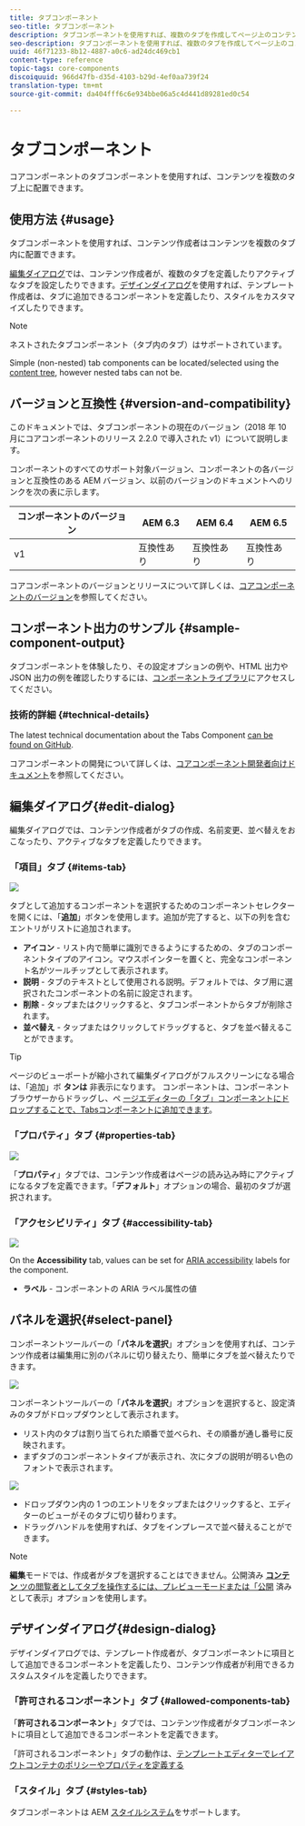 ```yaml
---
title: タブコンポーネント
seo-title: タブコンポーネント
description: タブコンポーネントを使用すれば、複数のタブを作成してページ上のコンテンツを整理できます。
seo-description: タブコンポーネントを使用すれば、複数のタブを作成してページ上のコンテンツを整理できます。
uuid: 46f71233-8b12-4887-a0c6-ad24dc469cb1
content-type: reference
topic-tags: core-components
discoiquuid: 966d47fb-d35d-4103-b29d-4ef0aa739f24
translation-type: tm+mt
source-git-commit: da404fff6c6e934bbe06a5c4d441d89281ed0c54

---
```



# タブコンポーネント

コアコンポーネントのタブコンポーネントを使用すれば、コンテンツを複数のタブ上に配置できます。

## 使用方法 {#usage}

タブコンポーネントを使用すれば、コンテンツ作成者はコンテンツを複数のタブ内に配置できます。

[編集ダイアログ](#edit-dialog)では、コンテンツ作成者が、複数のタブを定義したりアクティブなタブを設定したりできます。[デザインダイアログ](#design-dialog)を使用すれば、テンプレート作成者は、タブに追加できるコンポーネントを定義したり、スタイルをカスタマイズしたりできます。

>[!NOTE]
>
>ネストされたタブコンポーネント（タブ内のタブ）はサポートされています。
>
>Simple (non-nested) tab components can be located/selected using the [content tree](https://helpx.adobe.com/experience-manager/6-5/sites/authoring/using/author-environment-tools.html), however nested tabs can not be.

## バージョンと互換性 {#version-and-compatibility}

このドキュメントでは、タブコンポーネントの現在のバージョン（2018 年 10 月にコアコンポーネントのリリース 2.2.0 で導入された v1）について説明します。

コンポーネントのすべてのサポート対象バージョン、コンポーネントの各バージョンと互換性のある AEM バージョン、以前のバージョンのドキュメントへのリンクを次の表に示します。

| コンポーネントのバージョン | AEM 6.3 | AEM 6.4 | AEM 6.5 |
|--- |--- |--- |--- |
| v1 | 互換性あり | 互換性あり | 互換性あり |

コアコンポーネントのバージョンとリリースについて詳しくは、[コアコンポーネントのバージョン](versions.md)を参照してください。

## コンポーネント出力のサンプル {#sample-component-output}

タブコンポーネントを体験したり、その設定オプションの例や、HTML 出力や JSON 出力の例を確認したりするには、[コンポーネントライブラリ](http://opensource.adobe.com/aem-core-wcm-components/library/tabs.html)にアクセスしてください。

### 技術的詳細 {#technical-details}

The latest technical documentation about the Tabs Component [can be found on GitHub](https://github.com/adobe/aem-core-wcm-components/blob/master/content/src/content/jcr_root/apps/core/wcm/components/tabs/v1/tabs).

コアコンポーネントの開発について詳しくは、[コアコンポーネント開発者向けドキュメント](developing.md)を参照してください。

## 編集ダイアログ{#edit-dialog}

編集ダイアログでは、コンテンツ作成者がタブの作成、名前変更、並べ替えをおこなったり、アクティブなタブを定義したりできます。

### 「項目」タブ {#items-tab}

![](assets/screen-shot-2019-08-29-12.28.16.png)

タブとして追加するコンポーネントを選択するためのコンポーネントセレクターを開くには、「**追加**」ボタンを使用します。追加が完了すると、以下の列を含むエントリがリストに追加されます。

* **アイコン** - リスト内で簡単に識別できるようにするための、タブのコンポーネントタイプのアイコン。マウスポインターを置くと、完全なコンポーネント名がツールチップとして表示されます。
* **説明** - タブのテキストとして使用される説明。デフォルトでは、タブ用に選択されたコンポーネントの名前に設定されます。
* **削除** - タップまたはクリックすると、タブコンポーネントからタブが削除されます。
* **並べ替え** - タップまたはクリックしてドラッグすると、タブを並べ替えることができます。

>[!TIP]
>
>ページのビューポートが縮小されて編集ダイアログがフルスクリーンになる場合は、「追加」ボ **タンは** 非表示になります。 コンポーネントは、コンポーネントブラウザーからドラッグし、ペ [ージエディターの「タブ」コンポーネントにドロップすることで、Tabsコンポーネントに追加できます](https://helpx.adobe.com/experience-manager/6-5/sites/authoring/using/editing-content.html#InsertingaComponent)。

### 「プロパティ」タブ {#properties-tab}

![](assets/screen-shot-2019-08-29-12.28.32.png)

「**プロパティ**」タブでは、コンテンツ作成者はページの読み込み時にアクティブになるタブを定義できます。「**デフォルト**」オプションの場合、最初のタブが選択されます。

### 「アクセシビリティ」タブ {#accessibility-tab}

![](assets/screen-shot-2019-08-29-12.28.40.png)

On the **Accessibility** tab, values can be set for [ARIA accessibility](https://www.w3.org/WAI/standards-guidelines/aria/) labels for the component.

* **ラベル** - コンポーネントの ARIA ラベル属性の値

## パネルを選択{#select-panel}

コンポーネントツールバーの「**パネルを選択**」オプションを使用すれば、コンテンツ作成者は編集用に別のパネルに切り替えたり、簡単にタブを並べ替えたりできます。

![](assets/screenshot_2018-10-11at165417.png)

コンポーネントツールバーの「**パネルを選択**」オプションを選択すると、設定済みのタブがドロップダウンとして表示されます。

* リスト内のタブは割り当てられた順番で並べられ、その順番が通し番号に反映されます。
* まずタブのコンポーネントタイプが表示され、次にタブの説明が明るい色のフォントで表示されます。

![](assets/screenshot_2018-10-11at165154.png)

* ドロップダウン内の 1 つのエントリをタップまたはクリックすると、エディターのビューがそのタブに切り替わります。
* ドラッグハンドルを使用すれば、タブをインプレースで並べ替えることができます。

>[!NOTE]
>
>**編集**&#x200B;モードでは、作成者がタブを選択することはできません。公開済み [**コンテン** ツの閲覧者としてタブを操作するには、プレビューモードまたは「公開](https://helpx.adobe.com/experience-manager/6-5/sites/authoring/using/editing-content.html)**[](https://helpx.adobe.com/experience-manager/6-5/sites/authoring/using/editing-content.html)** 済みとして表示」オプションを使用します。

## デザインダイアログ{#design-dialog}

デザインダイアログでは、テンプレート作成者が、タブコンポーネントに項目として追加できるコンポーネントを定義したり、コンテンツ作成者が利用できるカスタムスタイルを定義したりできます。

### 「許可されるコンポーネント」タブ {#allowed-components-tab}

「**許可されるコンポーネント**」タブでは、コンテンツ作成者がタブコンポーネントに項目として追加できるコンポーネントを定義できます。

「許可されるコンポーネント」タブの動作は、[テンプレートエディターでレイアウトコンテナのポリシーやプロパティを定義する](https://helpx.adobe.com/experience-manager/6-5/sites/authoring/using/templates.html)

### 「スタイル」タブ {#styles-tab}

タブコンポーネントは AEM [スタイルシステム](authoring.md#component-styling)をサポートします。

